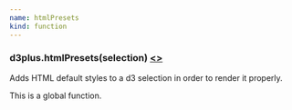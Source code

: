 ```yaml
---
name: htmlPresets
kind: function
---
```


<a name="htmlPresets"></a>

### d3plus.**htmlPresets**(selection) [<>](https://github.com/d3plus/d3plus-export/blob/master/src/htmlPresets.js#L3)

Adds HTML default styles to a d3 selection in order to render it properly.


This is a global function.

